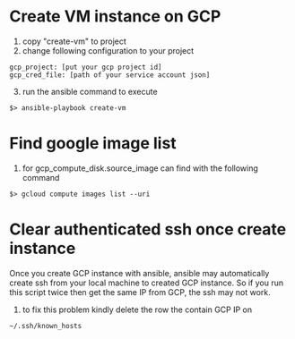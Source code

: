 # Create VM instance on GCP
1. copy "create-vm" to project
2. change following configuration to your project
```
gcp_project: [put your gcp project id]
gcp_cred_file: [path of your service account json]
```
3. run the ansible command to execute
```
$> ansible-playbook create-vm
```

# Find google image list
1. for gcp_compute_disk.source_image can find with the following command
```
$> gcloud compute images list --uri
```

# Clear authenticated ssh once create instance
Once you create GCP instance with ansible,
ansible may automatically create ssh from your local machine to created GCP instance.
So if you run this script twice then get the same IP from GCP, the ssh may not work.
1. to fix this problem kindly delete the row the contain GCP IP on 
```
~/.ssh/known_hosts
```
